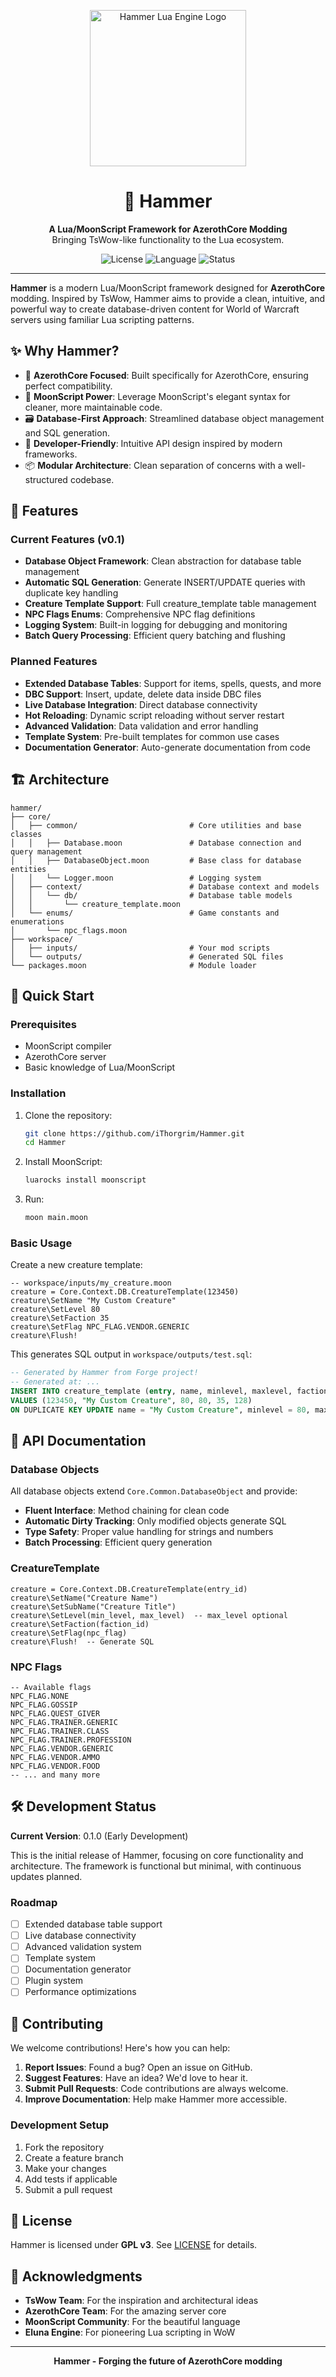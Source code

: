 <p align="center">
  <img src="https://avatars.githubusercontent.com/u/213296862" alt="Hammer Lua Engine Logo" width="250"/>
</p>

<h1 align="center">🔨 Hammer</h1>

<p align="center">
  <strong>A Lua/MoonScript Framework for AzerothCore Modding</strong>
  <br />
  Bringing TsWow-like functionality to the Lua ecosystem.
</p>

<p align="center">
   <img src="https://img.shields.io/badge/license-GPL_v3-blue.svg" alt="License">
  <img src="https://img.shields.io/badge/language-Lua%2FMoonScript-blue.svg" alt="Language">
  <img src="https://img.shields.io/badge/status-Early%20Development-yellow.svg" alt="Status">
</p>

---

**Hammer** is a modern Lua/MoonScript framework designed for **AzerothCore** modding. Inspired by TsWow, Hammer aims to provide a clean, intuitive, and powerful way to create database-driven content for World of Warcraft servers using familiar Lua scripting patterns.

## ✨ Why Hammer?

*   🎯 **AzerothCore Focused**: Built specifically for AzerothCore, ensuring perfect compatibility.
*   🌙 **MoonScript Power**: Leverage MoonScript's elegant syntax for cleaner, more maintainable code.
*   🗃️ **Database-First Approach**: Streamlined database object management and SQL generation.
*   🔧 **Developer-Friendly**: Intuitive API design inspired by modern frameworks.
*   📦 **Modular Architecture**: Clean separation of concerns with a well-structured codebase.

## 🚀 Features

### Current Features (v0.1)
*   **Database Object Framework**: Clean abstraction for database table management
*   **Automatic SQL Generation**: Generate INSERT/UPDATE queries with duplicate key handling
*   **Creature Template Support**: Full creature_template table management
*   **NPC Flags Enums**: Comprehensive NPC flag definitions
*   **Logging System**: Built-in logging for debugging and monitoring
*   **Batch Query Processing**: Efficient query batching and flushing

### Planned Features
*   **Extended Database Tables**: Support for items, spells, quests, and more
*   **DBC Support**: Insert, update, delete data inside DBC files
*   **Live Database Integration**: Direct database connectivity
*   **Hot Reloading**: Dynamic script reloading without server restart
*   **Advanced Validation**: Data validation and error handling
*   **Template System**: Pre-built templates for common use cases
*   **Documentation Generator**: Auto-generate documentation from code

## 🏗️ Architecture

```
hammer/
├── core/
│   ├── common/                         # Core utilities and base classes
│   │   ├── Database.moon               # Database connection and query management
│   │   ├── DatabaseObject.moon         # Base class for database entities
│   │   └── Logger.moon                 # Logging system
│   ├── context/                        # Database context and models
│   │   └── db/                         # Database table models
│   │       └── creature_template.moon
│   └── enums/                          # Game constants and enumerations
│       └── npc_flags.moon
├── workspace/
│   ├── inputs/                         # Your mod scripts
│   └── outputs/                        # Generated SQL files
└── packages.moon                       # Module loader
```

## 🔧 Quick Start

### Prerequisites
*   MoonScript compiler
*   AzerothCore server
*   Basic knowledge of Lua/MoonScript

### Installation
1. Clone the repository:
   ```bash
   git clone https://github.com/iThorgrim/Hammer.git
   cd Hammer
   ```

2. Install MoonScript:
   ```bash
   luarocks install moonscript
   ```

3. Run:
   ```bash
   moon main.moon
   ```

### Basic Usage

Create a new creature template:

```moonscript
-- workspace/inputs/my_creature.moon
creature = Core.Context.DB.CreatureTemplate(123450)
creature\SetName "My Custom Creature"
creature\SetLevel 80
creature\SetFaction 35
creature\SetFlag NPC_FLAG.VENDOR.GENERIC
creature\Flush!
```

This generates SQL output in `workspace/outputs/test.sql`:

```sql
-- Generated by Hammer from Forge project!
-- Generated at: ...
INSERT INTO creature_template (entry, name, minlevel, maxlevel, faction, npcflag) 
VALUES (123450, "My Custom Creature", 80, 80, 35, 128) 
ON DUPLICATE KEY UPDATE name = "My Custom Creature", minlevel = 80, maxlevel = 80, faction = 35, npcflag = 128;
```

## 📖 API Documentation

### Database Objects

All database objects extend `Core.Common.DatabaseObject` and provide:

*   **Fluent Interface**: Method chaining for clean code
*   **Automatic Dirty Tracking**: Only modified objects generate SQL
*   **Type Safety**: Proper value handling for strings and numbers
*   **Batch Processing**: Efficient query generation

### CreatureTemplate

```moonscript
creature = Core.Context.DB.CreatureTemplate(entry_id)
creature\SetName("Creature Name")
creature\SetSubName("Creature Title")
creature\SetLevel(min_level, max_level)  -- max_level optional
creature\SetFaction(faction_id)
creature\SetFlag(npc_flag)
creature\Flush!  -- Generate SQL
```

### NPC Flags

```moonscript
-- Available flags
NPC_FLAG.NONE
NPC_FLAG.GOSSIP
NPC_FLAG.QUEST_GIVER
NPC_FLAG.TRAINER.GENERIC
NPC_FLAG.TRAINER.CLASS
NPC_FLAG.TRAINER.PROFESSION
NPC_FLAG.VENDOR.GENERIC
NPC_FLAG.VENDOR.AMMO
NPC_FLAG.VENDOR.FOOD
-- ... and many more
```

## 🛠️ Development Status

**Current Version**: 0.1.0 (Early Development)

This is the initial release of Hammer, focusing on core functionality and architecture. The framework is functional but minimal, with continuous updates planned.

### Roadmap
- [ ] Extended database table support
- [ ] Live database connectivity
- [ ] Advanced validation system
- [ ] Template system
- [ ] Documentation generator
- [ ] Plugin system
- [ ] Performance optimizations

## 🤝 Contributing

We welcome contributions! Here's how you can help:

1. **Report Issues**: Found a bug? Open an issue on GitHub.
2. **Suggest Features**: Have an idea? We'd love to hear it.
3. **Submit Pull Requests**: Code contributions are always welcome.
4. **Improve Documentation**: Help make Hammer more accessible.

### Development Setup
1. Fork the repository
2. Create a feature branch
3. Make your changes
4. Add tests if applicable
5. Submit a pull request

## 📝 License

Hammer is licensed under **GPL v3**. See [LICENSE](LICENSE) for details.

## 🙏 Acknowledgments

*   **TsWow Team**: For the inspiration and architectural ideas
*   **AzerothCore Team**: For the amazing server core
*   **MoonScript Community**: For the beautiful language
*   **Eluna Engine**: For pioneering Lua scripting in WoW

---

<p align="center">
  <strong>Hammer - Forging the future of AzerothCore modding</strong>
</p>